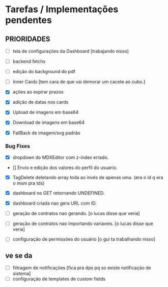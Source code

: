 # Tarefas / Implementações pendentes

## PRIORIDADES

- [ ] tela de configurações da Dashboard [trabajando nisso]
- [ ] backend fetchs
- [ ] edição do background do pdf
- [ ] Inner Cards [tem cara de que vai demorar um cacete ao cubo.] 

- [x] ações ao expirar prazos
- [x] adição de datas nos cards
- [x] Upload de imagens em base64
- [x] Download de imagens em base64
- [x] FallBack de imagem/svg padrão

### Bug Fixes

- [x] dropdown do MDXEditor com z-index errado.
- [] Envio e edição dos valores do perfil do usuario.

- [x] TagDelete deletando array toda ao invés de apenas uma. (era o id q era o msm pra tds)
- [x] dashboard no GET retornando UNDEFINED.
- [x] dashboard criada nao gera URL com ID.

- [ ] geração de contratos nao gerando. [o lucas disse que veria]
- [ ] geração de contratos nao importando variaveis. [o lucas disse que veria]
- [ ] configuração de permissões do usuário [o gui ta trabalhando nisso]

## ve se da

- [ ] filtragem de notificações [fica pra dps pq so existe notificação de sistema]
- [ ] configuração de templates de custom fields
